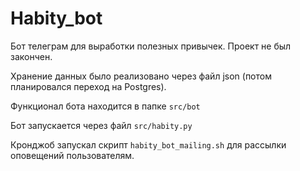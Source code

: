 # Habity_bot

Бот телеграм для выработки полезных привычек.
Проект не был закончен.

Хранение данных было реализовано через файл json (потом планировался переход на Postgres).

Функционал бота находится в папке `src/bot`

Бот запускается через файл `src/habity.py`

Кронджоб запускал скрипт `habity_bot_mailing.sh` для рассылки оповещений пользователям.

